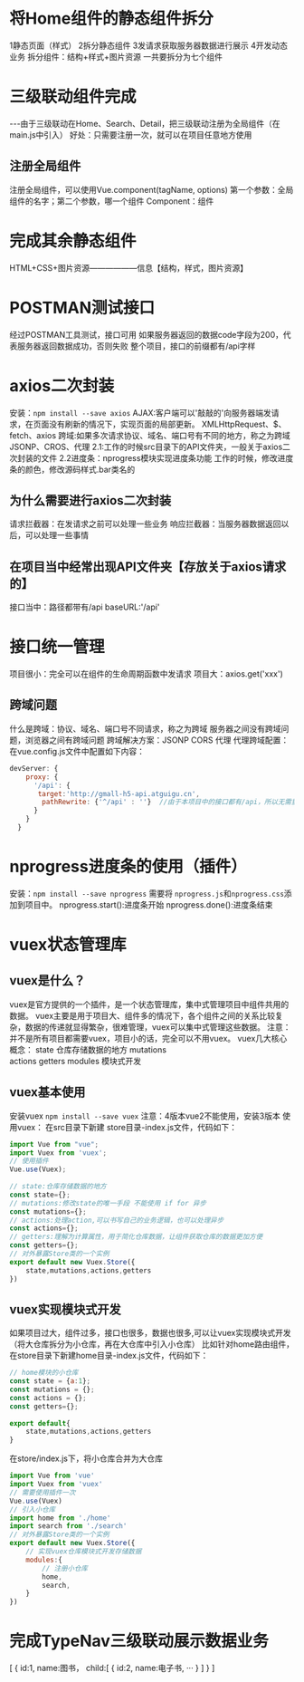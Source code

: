 # 将Home组件的静态组件拆分
1静态页面（样式）
2拆分静态组件
3发请求获取服务器数据进行展示
4开发动态业务
拆分组件：结构+样式+图片资源
一共要拆分为七个组件
# 三级联动组件完成
---由于三级联动在Home、Search、Detail，把三级联动注册为全局组件（在main.js中引入）
好处：只需要注册一次，就可以在项目任意地方使用
## 注册全局组件
注册全局组件，可以使用Vue.component(tagName, options)
第一个参数：全局组件的名字；第二个参数，哪一个组件
Component：组件
# 完成其余静态组件
HTML+CSS+图片资源——————信息【结构，样式，图片资源】
# POSTMAN测试接口
经过POSTMAN工具测试，接口可用
如果服务器返回的数据code字段为200，代表服务器返回数据成功，否则失败
整个项目，接口的前缀都有/api字样
# axios二次封装
安装：`npm install --save axios`
AJAX:客户端可以'敲敲的'向服务器端发请求，在页面没有刷新的情况下，实现页面的局部更新。
XMLHttpRequest、$、fetch、axios
跨域:如果多次请求协议、域名、端口号有不同的地方，称之为跨域
JSONP、CROS、代理
2.1:工作的时候src目录下的API文件夹，一般关于axios二次封装的文件
2.2进度条：nprogress模块实现进度条功能
工作的时候，修改进度条的颜色，修改源码样式.bar类名的
## 为什么需要进行axios二次封装
请求拦截器：在发请求之前可以处理一些业务
响应拦截器：当服务器数据返回以后，可以处理一些事情
## 在项目当中经常出现API文件夹【存放关于axios请求的】
接口当中：路径都带有/api
baseURL:'/api'
# 接口统一管理
项目很小：完全可以在组件的生命周期函数中发请求
项目大：axios.get('xxx')
## 跨域问题
什么是跨域：协议、域名、端口号不同请求，称之为跨域
服务器之间没有跨域问题，浏览器之间有跨域问题
跨域解决方案：JSONP  CORS  代理
代理跨域配置：
在vue.config.js文件中配置如下内容：
```js
devServer: {
    proxy: {
      '/api': {
       target:'http://gmall-h5-api.atguigu.cn',
        pathRewrite: {'^/api' : ''}  //由于本项目中的接口都有/api，所以无需重写
      }
    }
  }
```
# nprogress进度条的使用（插件）
安装：`npm install --save nprogress`
需要将 `nprogress.js`和`nprogress.css`添加到项目中。
nprogress.start():进度条开始
nprogress.done():进度条结束
# vuex状态管理库
## vuex是什么？
vuex是官方提供的一个插件，是一个状态管理库，集中式管理项目中组件共用的数据。
vuex主要是用于项目大、组件多的情况下，各个组件之间的关系比较复杂，数据的传递就显得繁杂，很难管理，vuex可以集中式管理这些数据。
注意：并不是所有项目都需要vuex，项目小的话，完全可以不用vuex。
vuex几大核心概念：
state	仓库存储数据的地方
mutations	
actions	
getters	
modules	模块式开发
## vuex基本使用
安装vuex
`npm install --save vuex`
注意：4版本vue2不能使用，安装3版本
使用vuex：
在src目录下新建 store目录-index.js文件，代码如下：
```js
import Vue from "vue";
import Vuex from 'vuex';
// 使用插件
Vue.use(Vuex);
 
// state:仓库存储数据的地方
const state={};
// mutations:修改state的唯一手段 不能使用 if for 异步
const mutations={};
// actions:处理action,可以书写自己的业务逻辑，也可以处理异步
const actions={};
// getters:理解为计算属性，用于简化仓库数据，让组件获取仓库的数据更加方便 
const getters={};
// 对外暴露Store类的一个实例
export default new Vuex.Store({
    state,mutations,actions,getters
})
```
## vuex实现模块式开发
如果项目过大，组件过多，接口也很多，数据也很多,可以让vuex实现模块式开发（将大仓库拆分为小仓库，再在大仓库中引入小仓库）
比如针对home路由组件，在store目录下新建home目录-index.js文件，代码如下：
```js
// home模块的小仓库
const state = {a:1};
const mutations = {};
const actions = {};
const getters={};
 
export default{
    state,mutations,actions,getters
}
```
在store/index.js下，将小仓库合并为大仓库
```js
import Vue from 'vue'
import Vuex from 'vuex'
// 需要使用插件一次
Vue.use(Vuex)
// 引入小仓库
import home from './home'
import search from './search'
// 对外暴露Store类的一个实例
export default new Vuex.Store({
    // 实现vuex仓库模块式开发存储数据
    modules:{
        // 注册小仓库
        home,
        search,
    }
})
```
# 完成TypeNav三级联动展示数据业务
[
    {
        id:1,
        name:图书，
        child:[
            {
                id:2,
                name:电子书,
                ···
            }
        ]
    }
]

